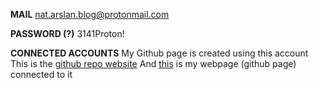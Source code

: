 **MAIL**
nat.arslan.blog@protonmail.com

**PASSWORD (?)**
3141Proton! 

**CONNECTED ACCOUNTS**
My Github page is created using this account
This is the [github repo website](https://github.com/Nat-Arslan/nat-arslan.github.io) And [this](https://nat-arslan.github.io) is my webpage (github page) connected to it


